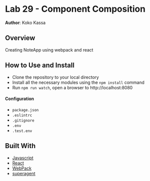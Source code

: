 # Lab 29 - Component Composition

**Author**: Koko Kassa

## Overview
Creating NoteApp using webpack and react

## How to Use and Install
- Clone the repository to your local directory
- Install all the necessary modules using the `npm install` command
- Run `npm run watch`, open a browser to http://localhost:8080


#### Configuration
* `package.json`
* `.eslintrc`
* `.gitignore`
* `.env`
* `.test.env`

## Built With
* [Javascript](https://www.javascript.com/)
* [React](https://reactjs.org/)
* [WebPack](https://webpack.js.org/)
* [superagent](https://www.npmjs.com/package/superagentr])
